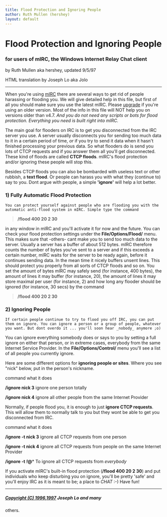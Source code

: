 ```yaml
---
title: Flood Protection and Ignoring People
author: Ruth Mullen (hershey)
layout: default
---
```


# Flood Protection and Ignoring People

### for users of mIRC, the Windows Internet Relay Chat client

by Ruth Mullen aka hershey, updated 9/5/97

HTML translation by Joseph Lo aka Jolo

* * *

When you're using [mIRC](/irchelp/mirc/) there are several ways to get rid of
people harassing or flooding you. We will give detailed help in this file, but
first of all you should make sure you use the latest mIRC. Please
[upgrade](/irchelp/mirc/index.html#download) if you're using an older version.
Most of the info in this file will NOT help you on versions older than v4.7.
_And you do not need any scripts or bots for flood protection. Everything you
need is built right into mIRC._

The main goal for flooders on IRC is to get you disconnected from the IRC
server you use. A server usually disconnects you for sending too much data to
it in a certain period of time, _or_ if you try to send it data when it hasn't
finished processing your previous data. So what flooders do is send you lots
of CTCP requests and if you answer them all you'll get disconnected. These
kind of floods are called **CTCP floods**. mIRC's flood protection and/or
ignoring these people will stop this.

Besides CTCP floods you can also be bombarded with useless text or other
rubbish, a **text flood**. Or people can harass you with what they (continue
to) say to you. Dont argue with people, a simple **'ignore'** will help a lot
better.

### 1) Fully Automatic Flood Protection

    You can protect yourself against people who are flooding you with the automatic anti-flood system in mIRC. Simple type the command

> **/flood 400 20 2 30**

in any window in mIRC and you'll activate it for now and the future. You can
check your flood protection settings under the **File/Options/Flood/** menu.
This makes sure that -others- cant make you to send too much data to the
server. Usually a server has a buffer of about 512 bytes. mIRC therefore
counts the number of bytes you've sent to a server and if this exceeds a
certain number, mIRC waits for the server to be ready again, before it
continues sending data. In the mean time it nicely buffers unsent lines. This
should protect you properly from all sorts of CTCP floods and so on. You set
the amount of bytes mIRC may safely send (for instance, 400 bytes), the amount
of lines it may buffer (for instance, 20), the amount of lines it may store
maximal per user (for instance, 2) and how long any flooder should be ignored
(for instance, 30 secs) by the command

> **/flood 400 20 2 30**

### 2) Ignoring People

    If certain people continue to try to flood you off IRC, you can put them on ignore. You can ignore a person or a group of people, whatever you want. But dont overdo it ... you'll soon hear _nobody_ anymore ;o)

You can ignore everything somebody does or says to you by setting a full
ignore on either that person, or in extreme cases, everybody from the same
Internet Service Provider. In the **File/Options/Control/** menu you'll see a
list of all people you currently ignore.

Here are some different options for **ignoring people or sites**. Where you
see "nick" below, put in the person's nickname.

command what it does

**/ignore nick 3**
ignore one person totally

**/ignore nick 4**
ignore all other people from the same Internet Provider

Normally, if people flood you, it is enough to just **ignore CTCP requests**.
This will allow them to normally talk to you but they wont be able to get you
disconnected from IRC.

command what it does

**/ignore -t nick 3**
ignore all CTCP requests from one person

**/ignore -t nick 4**
ignore all CTCP requests from people on the same Internet Provider

**/ignore -t *!*@***
To ignore all CTCP requests from _everybody_

If you activate mIRC's built-in flood protection (**/flood 400 20 2 30**) and
put individuals who keep disturbing you on ignore, you'll be pretty 'safe' and
you'll enjoy IRC as it is meant to be; a place to _CHAT_ :-) Have fun!

* * *



##### [Copyright (C) 1996,1997](/irchelp/credit.html) Joseph Lo and many
others.

